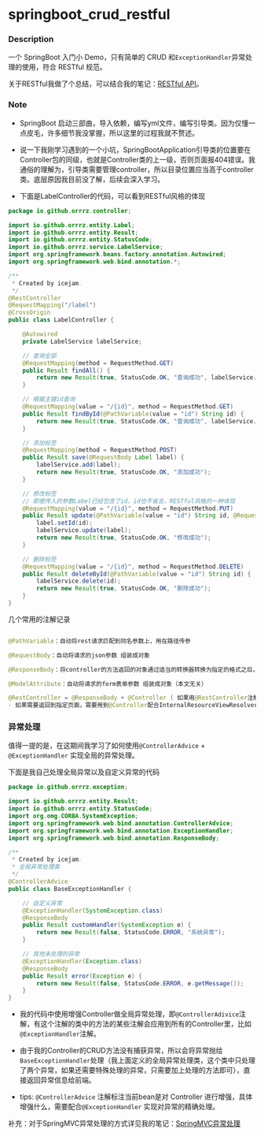 # springboot_crud_restful

### Description

一个 SpringBoot 入门小 Demo，只有简单的 CRUD 和`ExceptionHandler`异常处理的使用，符合 RESTful 规范。

关于RESTful我做了个总结，可以结合我的笔记：[RESTful API](<https://snowbazz.github.io/post/restful-api/>)。

### Note

- SpringBoot 启动三部曲，导入依赖，编写yml文件，编写引导类。因为仅懂一点皮毛，许多细节我没掌握，所以这里的过程我就不赘述。
- 说一下我刚学习遇到的一个小坑，SpringBootApplication引导类的位置要在Controller包的同级，也就是Controller类的上一级，否则页面报404错误。我通俗的理解为，引导类需要管理controller，所以目录位置应当高于controller类。底层原因我目前没了解，后续会深入学习。

- 下面是LabelController的代码，可以看到RESTful风格的体现

```java
package io.github.orrrz.controller;

import io.github.orrrz.entity.Label;
import io.github.orrrz.entity.Result;
import io.github.orrrz.entity.StatusCode;
import io.github.orrrz.service.LabelService;
import org.springframework.beans.factory.annotation.Autowired;
import org.springframework.web.bind.annotation.*;

/**
 * Created by icejam.
 */
@RestController
@RequestMapping("/label")
@CrossOrigin
public class LabelController {

    @Autowired
    private LabelService labelService;

    // 查询全部
    @RequestMapping(method = RequestMethod.GET)
    public Result findAll() {
        return new Result(true, StatusCode.OK, "查询成功", labelService.findAll());
    }

    // 根据主键id查询
    @RequestMapping(value = "/{id}", method = RequestMethod.GET)
    public Result findById(@PathVariable(value = "id") String id) {
        return new Result(true, StatusCode.OK, "查询成功", labelService.findById(id));
    }

    // 添加标签
    @RequestMapping(method = RequestMethod.POST)
    public Result save(@RequestBody Label label) {
        labelService.add(label);
        return new Result(true, StatusCode.OK, "添加成功");
    }

    // 修改标签
    // 即使传入的参数Label已经包含了id，id也不省去，RESTful风格的一种体现
    @RequestMapping(value = "/{id}", method = RequestMethod.PUT)
    public Result update(@PathVariable(value = "id") String id, @RequestBody Label label) {
        label.setId(id);
        labelService.update(label);
        return new Result(true, StatusCode.OK, "修改成功");
    }

    // 删除标签
    @RequestMapping(value = "/{id}", method = RequestMethod.DELETE)
    public Result deleteById(@PathVariable(value = "id") String id) {
        labelService.delete(id);
        return new Result(true, StatusCode.OK, "删除成功");
    }
}


```



几个常用的注解记录

```java

@PathVariable：自动将rest请求匹配到同名参数上，用在路径传参

@RequestBody：自动将请求的json参数 组装成对象

@ResponseBody：将controller的方法返回的对象通过适当的转换器转换为指定的格式之后，写入到response对象的body区，通常用来返回JSON数据或者是XML

@ModelAttribute：自动将请求的form表单参数 组装成对象（本文无关）

@RestController = @ResponseBody + @Controller ( 如果用@RestController注解类，则配置的InternalResourceViewResolver不起作用，返回的是return的字符串，无法返回jsp页面 )
- 如果需要返回到指定页面，需要用到@Controller配合InternalResourceViewResolver，返回JSON，XML或自定义mediaType内容到页面，需要在对应的方法上添加@ResponseBody注解

```





### 异常处理

值得一提的是，在这期间我学习了如何使用`@ControllerAdvice` + `@ExceptionHandler` 实现全局的异常处理。

下面是我自己处理全局异常以及自定义异常的代码

```java
package io.github.orrrz.exception;

import io.github.orrrz.entity.Result;
import io.github.orrrz.entity.StatusCode;
import org.omg.CORBA.SystemException;
import org.springframework.web.bind.annotation.ControllerAdvice;
import org.springframework.web.bind.annotation.ExceptionHandler;
import org.springframework.web.bind.annotation.ResponseBody;

/**
 * Created by icejam.
 * 全局异常处理类
 */
@ControllerAdvice
public class BaseExceptionHandler {

    // 自定义异常
    @ExceptionHandler(SystemException.class)
    @ResponseBody
    public Result customHandler(SystemException e) {
        return new Result(false, StatusCode.ERROR, "系统异常");
    }

    // 其他未处理的异常
    @ExceptionHandler(Exception.class)
    @ResponseBody
    public Result error(Exception e) {
        return new Result(false, StatusCode.ERROR, e.getMessage());
    }
}
```

- 我的代码中使用增强Controller做全局异常处理，即`@ControllerAdivice`注解，有这个注解的类中的方法的某些注解会应用到所有的Controller里，比如`@ExceptionHandler`注解。

- 由于我的Controller的CRUD方法没有捕获异常，所以会将异常抛给`BaseExceptionHandler`处理（我上面定义的全局异常处理类，这个类中只处理了两个异常，如果还需要特殊处理的异常，只需要加上处理的方法即可），直接返回异常信息给前端。

- tips: `@ControllerAdvice` 注解标注当前bean是对 Controller 进行增强，具体增强什么，需要配合`@ExceptionHandler` 实现对异常的精确处理。

补充：对于SpringMVC异常处理的方式详见我的笔记：[SpringMVC异常处理](<https://snowbazz.github.io/post/springmvc%E5%BC%82%E5%B8%B8%E5%A4%84%E7%90%86/>)

